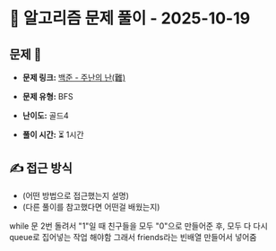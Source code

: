 # 📝 알고리즘 문제 풀이 - 2025-10-19

## 문제 📖

- **문제 링크:** [백준 - 주난의 난(難)](https://www.acmicpc.net/problem/14497)

- **문제 유형:** BFS

- **난이도:** 골드4

- **풀이 시간:** ⏳ 1시간

## ✍ 접근 방식

- (어떤 방법으로 접근했는지 설명)
- (다른 풀이를 참고했다면 어떤걸 배웠는지)

while 문 2번 돌려서 "1"일 때 친구들을 모두 "0"으로 만들어준 후, 모두 다 다시 queue로 집어넣는 작업 해야함
그래서 friends라는 빈배열 만들어서 넣어줌
